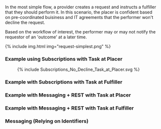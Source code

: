 In the most simple flow, a provider creates a request and instructs a fulfiller that they should perform it. In this scenario, the placer is confident based on pre-coordinated buisiness and IT agreements that the performer won't decline the request.

Based on the workflow of interest, the performer may or may not notify the requestor of an 'outcome' at a later time. 

{% include img.html img="request-simplest.png" %}

### Example using Subscriptions with Task at Placer
<figure>
  {% include Subscriptions_No_Decline_Task_at_Placer.svg %}
</figure>

### Example with Subscriptions with Task at Fulfiller


### Example with Messaging + REST with Task at Placer


### Example with Messaging + REST with Task at Fulfiller


### Messaging (Relying on Identifiers)
